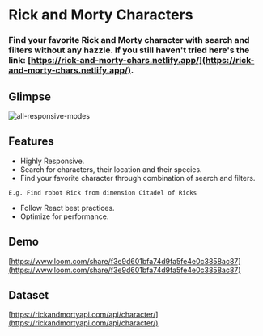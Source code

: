 # Rick and Morty Characters

### Find your favorite Rick and Morty character with search and filters without any hazzle. If you still haven't tried here's the link: [https://rick-and-morty-chars.netlify.app/](https://rick-and-morty-chars.netlify.app/).

## Glimpse
![all-responsive-modes](https://i.imgur.com/u746Goi.png)

## Features
- Highly Responsive.
- Search for characters, their location and their species.
- Find your favorite character through combination of search and filters.
```
E.g. Find robot Rick from dimension Citadel of Ricks
```
- Follow React best practices.
- Optimize for performance.

## Demo
[https://www.loom.com/share/f3e9d601bfa74d9fa5fe4e0c3858ac87](https://www.loom.com/share/f3e9d601bfa74d9fa5fe4e0c3858ac87)

## Dataset
[https://rickandmortyapi.com/api/character/](https://rickandmortyapi.com/api/character/)
